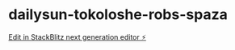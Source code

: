 # dailysun-tokoloshe-robs-spaza

[Edit in StackBlitz next generation editor ⚡️](https://stackblitz.com/~/github.com/230614440-T-Ephraim/dailysun-tokoloshe-robs-spaza)